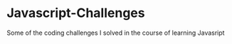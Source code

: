 # Javascript-Challenges

Some of the coding challenges I solved in the course of learning Javasript
